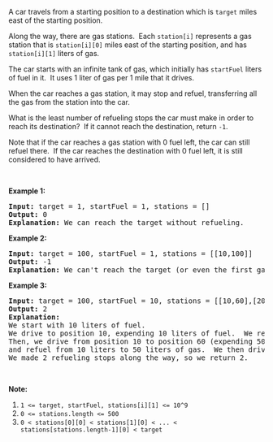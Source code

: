 <div><p>A car travels from a starting position to a destination which is <code>target</code> miles east of the starting position.</p>

<p>Along the way, there are gas stations.&nbsp; Each <code>station[i]</code>&nbsp;represents a gas station that is <code>station[i][0]</code> miles east of the starting position, and has <code>station[i][1]</code> liters of gas.</p>

<p>The car starts with an infinite tank of gas, which initially has&nbsp;<code>startFuel</code>&nbsp;liters of fuel in it.&nbsp; It uses 1 liter of gas per 1 mile that it drives.</p>

<p>When the car&nbsp;reaches a gas station, it may stop and refuel, transferring all the gas from the station into the car.</p>

<p>What is the least number of refueling stops the car must make in order to reach its destination?&nbsp; If it cannot reach the destination, return <code>-1</code>.</p>

<p>Note that if the car reaches a gas station with 0 fuel left, the car can still refuel there.&nbsp; If the car reaches the destination with 0 fuel left, it is still considered to have arrived.</p>

<p>&nbsp;</p>

<div>
<p><strong>Example 1:</strong></p>

<pre><strong>Input: </strong>target = <span id="example-input-1-1">1</span>, startFuel = <span id="example-input-1-2">1</span>, stations = <span id="example-input-1-3">[]</span>
<strong>Output: </strong><span id="example-output-1">0</span>
<strong>Explanation: </strong>We can reach the target without refueling.
</pre>

<div>
<p><strong>Example 2:</strong></p>

<pre><strong>Input: </strong>target = <span id="example-input-2-1">100</span>, startFuel = <span id="example-input-2-2">1</span>, stations = <span id="example-input-2-3">[[10,100]]</span>
<strong>Output: </strong><span id="example-output-2">-1</span>
<strong>Explanation: </strong>We can't reach the target (or even the first gas station).
</pre>

<div>
<p><strong>Example 3:</strong></p>

<pre><strong>Input: </strong>target = <span id="example-input-3-1">100</span>, startFuel = <span id="example-input-3-2">10</span>, stations = <span id="example-input-3-3">[[10,60],[20,30],[30,30],[60,40]]</span>
<strong>Output: </strong><span id="example-output-3">2</span>
<strong>Explanation: </strong>
We start with 10 liters of fuel.
We drive to position 10, expending 10 liters of fuel.  We refuel from 0 liters to 60 liters of gas.
Then, we drive from position 10 to position 60 (expending 50 liters of fuel),
and refuel from 10 liters to 50 liters of gas.  We then drive to and reach the target.
We made 2 refueling stops along the way, so we return 2.
</pre>

<p>&nbsp;</p>

<p><strong>Note:</strong></p>

<ol>
	<li><code>1 &lt;= target, startFuel, stations[i][1] &lt;= 10^9</code></li>
	<li><code>0 &lt;= stations.length &lt;= 500</code></li>
	<li><code>0 &lt; stations[0][0] &lt; stations[1][0] &lt; ... &lt; stations[stations.length-1][0] &lt; target</code></li>
</ol>
</div>
</div>
</div>
</div>